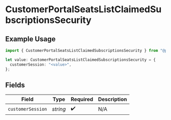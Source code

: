# CustomerPortalSeatsListClaimedSubscriptionsSecurity

## Example Usage

```typescript
import { CustomerPortalSeatsListClaimedSubscriptionsSecurity } from "@polar-sh/sdk/models/operations/customerportalseatslistclaimedsubscriptions.js";

let value: CustomerPortalSeatsListClaimedSubscriptionsSecurity = {
  customerSession: "<value>",
};
```

## Fields

| Field              | Type               | Required           | Description        |
| ------------------ | ------------------ | ------------------ | ------------------ |
| `customerSession`  | *string*           | :heavy_check_mark: | N/A                |
